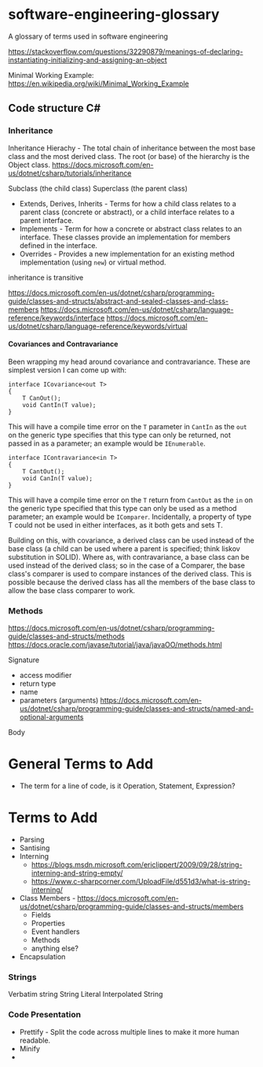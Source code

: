 # software-engineering-glossary
A glossary of terms used in software engineering

https://stackoverflow.com/questions/32290879/meanings-of-declaring-instantiating-initializing-and-assigning-an-object

Minimal Working Example:
https://en.wikipedia.org/wiki/Minimal_Working_Example

## Code structure C#

### Inheritance

Inheritance Hierachy - The total chain of inheritance between the most base class and the most derived class. The root (or base) of the hierarchy is the Object class.
https://docs.microsoft.com/en-us/dotnet/csharp/tutorials/inheritance

Subclass (the child class)
Superclass (the parent class)

 - Extends, Derives, Inherits - Terms for how a child class relates to a parent class (concrete or abstract), or a child interface relates to a parent interface.
 - Implements - Term for how a concrete or abstract class relates to an interface. These classes provide an implementation for members defined in the interface.
 - Overrides - Provides a new implementation for an existing method implementation (using `new`) or virtual method.


inheritance is transitive

https://docs.microsoft.com/en-us/dotnet/csharp/programming-guide/classes-and-structs/abstract-and-sealed-classes-and-class-members
https://docs.microsoft.com/en-us/dotnet/csharp/language-reference/keywords/interface
https://docs.microsoft.com/en-us/dotnet/csharp/language-reference/keywords/virtual

#### Covariances and Contravariance

Been wrapping my head around covariance and contravariance. These are simplest version I can come up with:

```
interface ICovariance<out T>
{
    T CanOut();
    void CantIn(T value);
}
```

This will have a compile time error on the `T` parameter in `CantIn` as the `out` on the generic type specifies that this type can only be returned, not passed in as a parameter; an example would be `IEnumerable`.

```
interface IContravariance<in T>
{
    T CantOut();
    void CanIn(T value);
}
```

This will have a compile time error on the `T` return from `CantOut` as the `in` on the generic type specified that this type can only be used as a method parameter; an example would be `IComparer`.
Incidentally, a property of type T could not be used in either interfaces, as it both gets and sets T.

Building on this, with covariance, a derived class can be used instead of the base class (a child can be used where a parent is specified; think liskov substitution in SOLID). Where as, with contravariance, a base class can be used instead of the derived class; so in the case of a Comparer, the base class's comparer is used to compare instances of the derived class. This is possible because the derived class has all the members of the base class to allow the base class comparer to work.

### Methods
https://docs.microsoft.com/en-us/dotnet/csharp/programming-guide/classes-and-structs/methods
https://docs.oracle.com/javase/tutorial/java/javaOO/methods.html

Signature

- access modifier
- return type
- name
- parameters (arguments)
https://docs.microsoft.com/en-us/dotnet/csharp/programming-guide/classes-and-structs/named-and-optional-arguments

Body

# General Terms to Add

 - The term for a line of code, is it Operation, Statement, Expression?

# Terms to Add
 - Parsing
 - Santising
 - Interning
   - https://blogs.msdn.microsoft.com/ericlippert/2009/09/28/string-interning-and-string-empty/
   - https://www.c-sharpcorner.com/UploadFile/d551d3/what-is-string-interning/
 - Class Members - https://docs.microsoft.com/en-us/dotnet/csharp/programming-guide/classes-and-structs/members
   - Fields
   - Properties
   - Event handlers
   - Methods
   - anything else?
 - Encapsulation

### Strings

Verbatim string
String Literal
Interpolated String

### Code Presentation

 - Prettify - Split the code across multiple lines to make it more human readable.
 - Minify
 - 
